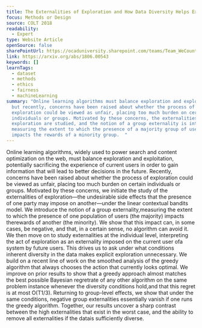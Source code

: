 ```yaml
---
title: The Externalities of Exploration and How Data Diversity Helps Exploitation
focus: Methods or Design
source: COLT 2018
readability:
  - Expert
type: Website Article
openSource: false
sharePointUrl: https://ocaduniversity.sharepoint.com/teams/Team_WeCount/Shared%20Documents/Resources%20and%20Tools/Literature%20(curated)/The%20Externalities%20of%20Exploration%20and%20How%20Data%20Diversity%20Helps%20Exploitation.pdf
link: https://arxiv.org/abs/1806.00543
keywords: []
learnTags:
  - dataset
  - methods
  - ethics
  - fairness
  - machineLearning
summary: "Online learning algorithms must balance exploration and exploitation,
  but recently, concerns have been raised about whether the process of
  exploration could be viewed as unfair, placing too much burden on certain
  individuals or groups. Motivated by these concerns, the externalities of
  exploration are studied, and the notion of a group externality is introduced,
  measuring the extent to which the presence of a majority group of users
  impacts the rewards of a minority group.  "
---
```

Online learning algorithms, widely used to power search and content optimization on the web, must balance exploration and exploitation, potentially sacrificing the experience of current users in order to gain information that will lead to better decisions in the future. Recently, concerns have been raised about whether the process of exploration could be viewed as unfair, placing too much burden on certain individuals or groups. Motivated by these concerns, we initiate the study of the externalities of exploration—the undesirable side effects that the presence of one party may impose on another—under the linear contextual bandits model. We introduce the notion of a group externality,measuring the extent to which the presence of one population of users (the majority) impacts therewards of another (the minority). We show that this impact can, in some cases, be negative, and that, in a certain sense, no algorithm can avoid it. We then move on to study externalities at the individual level, interpreting the act of exploration as an externality imposed on the current user ofa system by future users. This drives us to ask under what conditions inherent diversity in the data makes explicit exploration unnecessary. We build on a recent line of work on the smoothed analysis of the greedy algorithm that always chooses the action that currently looks optimal. We improve on prior results to show that a greedy approach almost matches the best possible Bayesian regretrate of any other algorithm on the same problem instance whenever the diversity conditions hold,and that this regret is at most ̃O(T1/3). Returning to group-level effects, we show that under the same conditions, negative group externalities essentially vanish if one runs the greedy algorithm. Together, our results uncover a sharp contrast between the high externalities that exist in the worst case, and the ability to remove all externalities if the datais sufficiently diverse.

